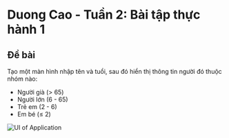 # Duong Cao - Tuần 2: Bài tập thực hành 1

## Đề bài

Tạo một màn hình nhập tên và tuổi, sau đó hiển thị thông tin người đó thuộc nhóm nào:
- Người già (> 65)
- Người lớn (6 - 65)
- Trẻ em (2 - 6)
- Em bé (≤ 2)

![UI of Application](https://res.cloudinary.com/dqx1guyc0/image/upload/c_fill,h_400/f_auto,q_auto/v1/Github%20Images/hxffyeprth7mlaosb0cq)
